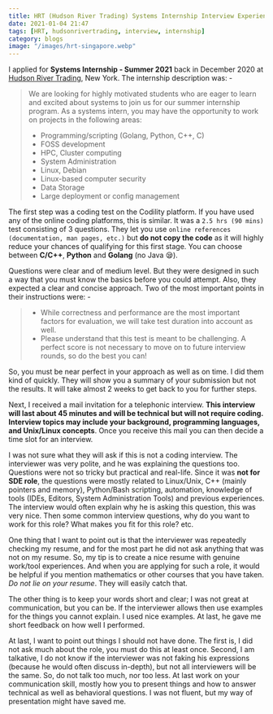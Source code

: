 ```yaml
---
title: HRT (Hudson River Trading) Systems Internship Interview Experience
date: 2021-01-04 21:47
tags: [HRT, hudsonrivertrading, interview, internship]
category: blogs
image: "/images/hrt-singapore.webp"
---
```


I applied for **Systems Internship - Summer 2021** back in December 2020
at [Hudson River Trading](https://www.hudsonrivertrading.com), New
York. The internship description was: -

> We are looking for highly motivated students who are eager to learn
> and excited about systems to join us for our summer internship
> program. As a systems intern, you may have the opportunity to work on
> projects in the following areas:
>
> - Programming/scripting (Golang, Python, C++, C)
> - FOSS development
> - HPC, Cluster computing
> - System Administration
> - Linux, Debian
> - Linux-based computer security
> - Data Storage
> - Large deployment or config management

The first step was a coding test on the Codility platform. If you have
used any of the online coding platforms, this is similar. It was a
`2.5 hrs (90 mins)` test consisting of 3 questions. They let you use
`online references (documentation, man pages, etc.)` but **do not copy
the code** as it will highly reduce your chances of qualifying for this
first stage. You can choose between **C/C++**, **Python** and **Golang**
(no Java 😪).

Questions were clear and of medium level. But they were designed in such
a way that you must know the basics before you could attempt. Also, they
expected a clear and concise approach. Two of the most important points
in their instructions were: -

> - While correctness and performance are the most important factors
>     for evaluation, we will take test duration into account as well.
> - Please understand that this test is meant to be challenging. A
>     perfect score is not necessary to move on to future interview
>     rounds, so do the best you can!

So, you must be near perfect in your approach as well as on time. I did
them kind of quickly. They will show you a summary of your submission
but not the results. It will take almost 2 weeks to get back to you for
further steps.

Next, I received a mail invitation for a telephonic interview. **This
interview will last about 45 minutes and will be technical but will not
require coding. Interview topics may include your background,
programming languages, and Unix/Linux concepts**. Once you receive this
mail you can then decide a time slot for an interview.

I was not sure what they will ask if this is not a coding interview. The
interviewer was very polite, and he was explaining the questions too.
Questions were not so tricky but practical and real-life. Since it was
**not for SDE role**, the questions were mostly related to Linux/Unix,
C++ (mainly pointers and memory), Python/Bash scripting, automation,
knowledge of tools (IDEs, Editors, System Administration Tools) and
previous experiences. The interview would often explain why he is asking
this question, this was very nice. Then some common interview questions,
why do you want to work for this role? What makes you fit for this role?
etc.

One thing that I want to point out is that the interviewer was
repeatedly checking my resume, and for the most part he did not ask
anything that was not on my resume. So, my tip is to create a nice
resume with genuine work/tool experiences. And when you are applying for
such a role, it would be helpful if you mention mathematics or other
courses that you have taken. *Do not lie on your resume*. They will
easily catch that.

The other thing is to keep your words short and clear; I was not great
at communication, but you can be. If the interviewer allows then use
examples for the things you cannot explain. I used nice examples. At
last, he gave me short feedback on how well I performed.

At last, I want to point out things I should not have done. The first
is, I did not ask much about the role, you must do this at least once.
Second, I am talkative, I do not know if the interviewer was not faking
his expressions (because he would often discuss in-depth), but not all
interviewers will be the same. So, do not talk too much, nor too less.
At last work on your communication skill, mostly how you to present
things and how to answer technical as well as behavioral questions. I
was not fluent, but my way of presentation might have saved me.
